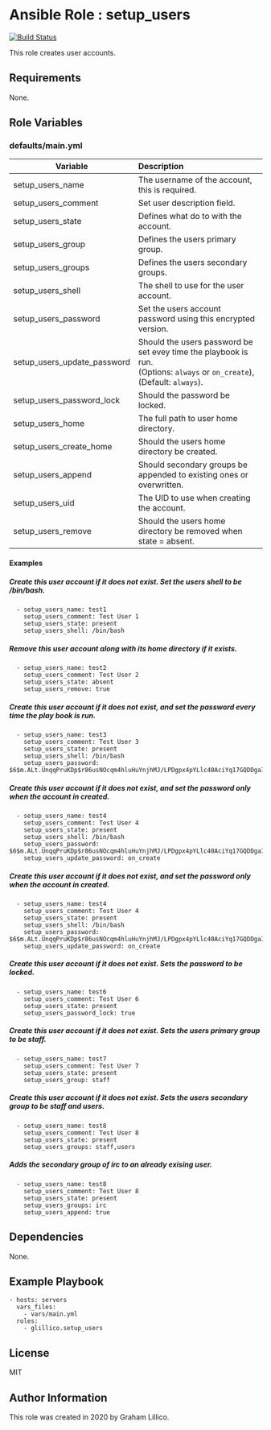 # Ansible Role : setup_users

[![Build Status](https://github.com/glillico/ansible-role-setup_users/workflows/build/badge.svg)](https://github.com/glillico/ansible-role-setup_users/actions?query=workflow%3Abuild)

This role creates user accounts.

## Requirements

None.

## Role Variables

### defaults/main.yml

|Variable|Description|
|---|:---|
|setup_users_name|The username of the account, this is required.|
|setup_users_comment|Set user description field.|
|setup_users_state|Defines what do to with the account.|
|setup_users_group|Defines the users primary group.|
|setup_users_groups|Defines the users secondary groups.|
|setup_users_shell|The shell to use for the user account.|
|setup_users_password|Set the users account password using this encrypted version.|
|setup_users_update_password|Should the users password be set evey time the playbook is run.<br>(Options: `always` or `on_create`), (Default: `always`).|
|setup_users_password_lock|Should the password be locked.|
|setup_users_home|The full path to user home directory.|
|setup_users_create_home|Should the users home directory be created.|
|setup_users_append|Should secondary groups be appended to existing ones or overwritten.|
|setup_users_uid|The UID to use when creating the account.|
|setup_users_remove|Should the users home directory be removed when state = absent.|

#### Examples

##### Create this user account if it does not exist. Set the users shell to be /bin/bash.
```
  - setup_users_name: test1
    setup_users_comment: Test User 1
    setup_users_state: present
    setup_users_shell: /bin/bash
```

##### Remove this user account along with its home directory if it exists.
```
  - setup_users_name: test2
    setup_users_comment: Test User 2
    setup_users_state: absent
    setup_users_remove: true
```

##### Create this user account if it does not exist, and set the password every time the play book is run.
```
  - setup_users_name: test3
    setup_users_comment: Test User 3
    setup_users_state: present
    setup_users_shell: /bin/bash
    setup_users_password: $6$m.ALt.UnqqPruKDp$r86usNOcqm4hluHuYnjhMJ/LPDgpx4pYLlc40AciYq17GQDDgaIas3u0fXphx5vugxe3SQCzON7q6Mve4G4oh0
```

##### Create this user account if it does not exist, and set the password only when the account in created.
```
  - setup_users_name: test4
    setup_users_comment: Test User 4
    setup_users_state: present
    setup_users_shell: /bin/bash
    setup_users_password: $6$m.ALt.UnqqPruKDp$r86usNOcqm4hluHuYnjhMJ/LPDgpx4pYLlc40AciYq17GQDDgaIas3u0fXphx5vugxe3SQCzON7q6Mve4G4oh0
    setup_users_update_password: on_create
```

##### Create this user account if it does not exist, and set the password only when the account in created.
```
  - setup_users_name: test4
    setup_users_comment: Test User 4
    setup_users_state: present
    setup_users_shell: /bin/bash
    setup_users_password: $6$m.ALt.UnqqPruKDp$r86usNOcqm4hluHuYnjhMJ/LPDgpx4pYLlc40AciYq17GQDDgaIas3u0fXphx5vugxe3SQCzON7q6Mve4G4oh0
    setup_users_update_password: on_create
```

##### Create this user account if it does not exist. Sets the password to be locked.
```
  - setup_users_name: test6
    setup_users_comment: Test User 6
    setup_users_state: present
    setup_users_password_lock: true
```

##### Create this user account if it does not exist. Sets the users primary group to be staff.
```
  - setup_users_name: test7
    setup_users_comment: Test User 7
    setup_users_state: present
    setup_users_group: staff
```

##### Create this user account if it does not exist. Sets the users secondary group to be staff and users.
```
  - setup_users_name: test8
    setup_users_comment: Test User 8
    setup_users_state: present
    setup_users_groups: staff,users
```

##### Adds the secondary group of irc to an already exising user.
```
  - setup_users_name: test8
    setup_users_comment: Test User 8
    setup_users_state: present
    setup_users_groups: irc
    setup_users_append: true
```

## Dependencies

None.

## Example Playbook

    - hosts: servers
      vars_files:
        - vars/main.yml
      roles:
        - glillico.setup_users

## License

MIT

## Author Information

This role was created in 2020 by Graham Lillico.
